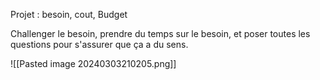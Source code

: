 
Projet  : besoin, cout, Budget

Challenger le besoin, prendre du temps sur le besoin, et poser toutes les questions pour s'assurer que ça a du sens.

![[Pasted image 20240303210205.png]]
